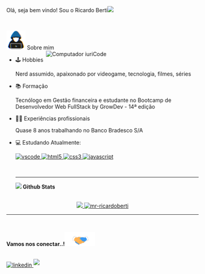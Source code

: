 <p align="left">Olá, seja bem vindo! Sou o Ricardo Berti<img src="https://media.giphy.com/media/hvRJCLFzcasrR4ia7z/giphy.gif" width="35"></p>

<br>

<picture><img src = "https://github.com/0xAbdulKhalid/0xAbdulKhalid/raw/main/assets/mdImages/about_me.gif" width = 50px></picture> Sobre mim
<img src="https://raw.githubusercontent.com/MicaelliMedeiros/micaellimedeiros/master/image/computer-illustration.png" min-width="400px" max-width="400px" width="400px" align="right" alt="Computador iuriCode">
  - 🕹️ Hobbies
      <p>Nerd assumido, apaixonado por videogame, tecnologia, filmes, séries</p>
  - 📚 Formação
      <p>Tecnólogo em Gestão financeira e estudante no Bootcamp de Desenvolvedor Web FullStack by GrowDev - 14ª edição</p>
  - 🧞‍♀️ Experiências profissionais
      <p>Quase 8 anos trabalhando no Banco Bradesco S/A</p>
- 💻 Estudando Atualmente:
    <p>
       <a href="https://code.visualstudio.com/">
          <img src="https://cdn.jsdelivr.net/gh/devicons/devicon/icons/vscode/vscode-original.svg" alt="vscode" width="40" height="40"/>
       </a>
       <a href="https://developer.mozilla.org/pt-BR/docs/Web/HTML">
          <img src="https://cdn.jsdelivr.net/gh/devicons/devicon/icons/html5/html5-plain.svg" alt="html5" width="40" height="40"/>
       </a>
       <a href="https://developer.mozilla.org/pt-BR/docs/Web/CSS">
          <img src="https://cdn.jsdelivr.net/gh/devicons/devicon/icons/css3/css3-plain.svg" alt="css3" width="40" height="40"/>
       </a>
       <a href="https://developer.mozilla.org/en-US/docs/Web/JavaScript">
          <img src="https://cdn.jsdelivr.net/gh/devicons/devicon/icons/javascript/javascript-original.svg" alt="javascript" width="40" height="40"/>
       </a>
      </p>
    <br>
    <hr>
    
    <img src="https://media.giphy.com/media/iY8CRBdQXODJSCERIr/giphy.gif" width="35"><b> Github Stats </b>
<br>

<div align="center">
  <a href="https://github.com/mr-ricardoberti">
  <img src="https://github-readme-stats.vercel.app/api?username=mr-ricardoberti&include_all_commits=true&count_private=true&show_icons=true&line_height=20&title_color=7A7ADB&icon_color=2234AE&text_color=D3D3D3&bg_color=0,000000,130F40" width="450"/>
  <img src="https://github-readme-stats.vercel.app/api/top-langs?username=mr-ricardoberti&show_icons=true&locale=en&layout=compact&line_height=20&title_color=7A7ADB&icon_color=2234AE&text_color=D3D3D3&bg_color=0,000000,130F40" width="340"  alt="mr-ricardoberti"/>
  </a>
</div>
<hr>
<br>
<p><b>Vamos nos conectar..!</b><img src="https://github.com/0xAbdulKhalid/0xAbdulKhalid/raw/main/assets/mdImages/handshake.gif" width ="80"></p>
<br>
<div align='left'>
  <a href="https://linkedin.com/in/ricardo-berti" target="_blank">
<img src="https://img.shields.io/badge/-Linkedin-0077B5?style=for-the-badge&logo=linkedin&logoColor=white" alt=linkedin style="margin-bottom: 5px;"/>
  </a>
  <a href="mailto:mr.ricardoberti@gmail.com" target="_blank">
<img src="https://img.shields.io/badge/Gmail-D14836?style=for-the-badge&logo=gmail&logoColor=white" t=mail style="margin-bottom: 5px;" />
  </a>
</div>
